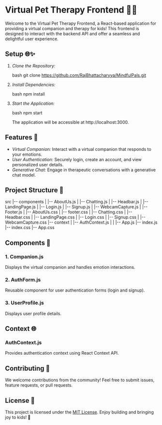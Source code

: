 # Virtual Pet Therapy Frontend 🚀🐾

Welcome to the Virtual Pet Therapy Frontend, a React-based application for providing a virtual companion and therapy for kids! This frontend is designed to interact with the backend API and offer a seamless and delightful user experience.

## Setup 🌐✨

1. *Clone the Repository:*

   bash
   git clone https://github.com/RajBhattacharyya/MindfulPals.git
   

2. *Install Dependencies:*

   bash
   npm install
   

3. *Start the Application:*

   bash
   npm start
   

   The application will be accessible at http://localhost:3000.

## Features 🎉

- *Virtual Companion:* Interact with a virtual companion that responds to your emotions.
- *User Authentication:* Securely login, create an account, and view personalized user details.
- *Generative Chat:* Engage in therapeutic conversations with a generative chat model.

## Project Structure 📁


src
|-- components
|   |-- AboutUs.js
|   |-- Chatting.js
|   |-- Headbar.js
|   |-- LandingPage.js
|   |-- Login.js
|   |-- Signup.js
|   |-- WebcamCapture.js
|   |-- Footer.js
|   |-- AboutUs.css
|   |-- footer.css
|   |-- Chatting.css
|   |-- Headbar.css
|   |-- LandingPage.css
|   |-- Login.css
|   |-- Signup.css
|   |-- WebcamCapture.css
|-- context
|   |-- AuthContext.js
|   |
|-- App.js
|-- index.js
|-- index.css
|-- App.css


## Components 🧩

### 1. Companion.js

Displays the virtual companion and handles emotion interactions.

### 2. AuthForm.js

Reusable component for user authentication forms (login and signup).

### 3. UserProfile.js

Displays user profile details.

## Context 🌐

### AuthContext.js

Provides authentication context using React Context API.

## Contributing 🤝

We welcome contributions from the community! Feel free to submit issues, feature requests, or pull requests.

## License 📝

This project is licensed under the [MIT License](LICENSE). Enjoy building and bringing joy to kids! 🌟